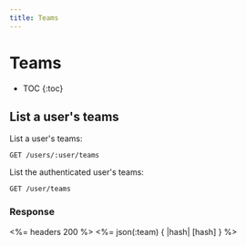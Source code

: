 ```yaml
---
title: Teams
---
```


# Teams

* TOC
{:toc}

## List a user's teams

List a user's teams:

    GET /users/:user/teams

List the authenticated user's teams:

    GET /user/teams

### Response

<%= headers 200 %>
<%= json(:team) { |hash| [hash] } %>
